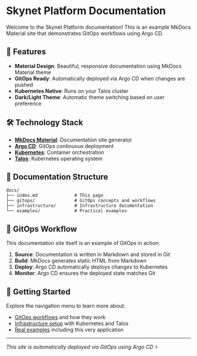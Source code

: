 # Skynet Platform Documentation

Welcome to the Skynet Platform documentation! This is an example MkDocs Material site that demonstrates GitOps workflows using Argo CD.

## 🚀 Features

- **Material Design**: Beautiful, responsive documentation using MkDocs Material theme
- **GitOps Ready**: Automatically deployed via Argo CD when changes are pushed
- **Kubernetes Native**: Runs on your Talos cluster
- **Dark/Light Theme**: Automatic theme switching based on user preference

## 🛠️ Technology Stack

- **[MkDocs Material](https://squidfunk.github.io/mkdocs-material/)**: Documentation site generator
- **[Argo CD](https://argo-cd.readthedocs.io/)**: GitOps continuous deployment
- **[Kubernetes](https://kubernetes.io/)**: Container orchestration
- **[Talos](https://www.talos.dev/)**: Kubernetes operating system

## 📖 Documentation Structure

```
docs/
├── index.md              # This page
├── gitops/               # GitOps concepts and workflows
├── infrastructure/       # Infrastructure documentation
└── examples/             # Practical examples
```

## 🔄 GitOps Workflow

This documentation site itself is an example of GitOps in action:

1. **Source**: Documentation is written in Markdown and stored in Git
2. **Build**: MkDocs generates static HTML from Markdown
3. **Deploy**: Argo CD automatically deploys changes to Kubernetes
4. **Monitor**: Argo CD ensures the deployed state matches Git

## 🌟 Getting Started

Explore the navigation menu to learn more about:

- [GitOps workflows](gitops/index.md) and how they work
- [Infrastructure setup](infrastructure/kubernetes.md) with Kubernetes and Talos
- [Real examples](examples/this-app.md) including this very application

---

*This site is automatically deployed via GitOps using Argo CD* ⚡
